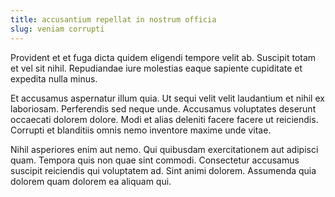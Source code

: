 ```yaml
---
title: accusantium repellat in nostrum officia
slug: veniam corrupti
---
```


Provident et et fuga dicta quidem eligendi tempore velit ab. Suscipit totam et vel sit nihil. Repudiandae iure molestias eaque sapiente cupiditate et expedita nulla minus.

Et accusamus aspernatur illum quia. Ut sequi velit velit laudantium et nihil ex laboriosam. Perferendis sed neque unde. Accusamus voluptates deserunt occaecati dolorem dolore. Modi et alias deleniti facere facere ut reiciendis. Corrupti et blanditiis omnis nemo inventore maxime unde vitae.

Nihil asperiores enim aut nemo. Qui quibusdam exercitationem aut adipisci quam. Tempora quis non quae sint commodi. Consectetur accusamus suscipit reiciendis qui voluptatem ad. Sint animi dolorem. Assumenda quia dolorem quam dolorem ea aliquam qui.
